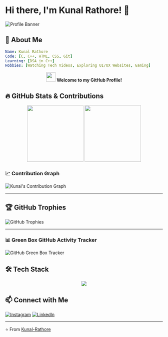 # Hi there, I'm Kunal Rathore! 👋

![Profile Banner](https://komarev.com/ghpvc/?username=Kunal-Rathore&color=blue&style=flat-square)

## 🚀 About Me

```yaml
Name: Kunal Rathore
Code: [C, C++, HTML, CSS, Git]
Learning: [DSA in C++]
Hobbies: [Watching Tech Videos, Exploring UI/UX Websites, Gaming]
```

<p align="center">
  <img src="https://media.giphy.com/media/hvRJCLFzcasrR4ia7z/giphy.gif" width="30px" height="30px"> 
  <b>Welcome to my GitHub Profile!</b>
</p>

## 🔥 GitHub Stats & Contributions

<p align="center">
  <img src="https://github-readme-stats.vercel.app/api?username=Kunal-Rathore&show_icons=true&theme=tokyonight" height="180px"/>
  <img src="https://streak-stats.demolab.com/?user=Kunal-Rathore&theme=tokyonight" height="180px"/>
</p>

### 📈 Contribution Graph
![Kunal's Contribution Graph](https://github-readme-activity-graph.vercel.app/graph?username=Kunal-Rathore&theme=tokyo-night)


---

## 🏆 GitHub Trophies

<!-- Your trophies card code -->
![GitHub Trophies](https://github-profile-trophy.vercel.app/?username=Kunal-Rathore&column=6&margin-w=5&margin-h=5&exclude=Stars,Followers)


---


### 📊 Green Box GitHub Activity Tracker
![GitHub Green Box Tracker](https://github-profile-summary-cards.vercel.app/api/cards/profile-details?username=Kunal-Rathore&theme=github_dark)

## 🛠️ Tech Stack

<p align="center">
  <img src="https://skillicons.dev/icons?i=cpp,html,css,git,github" />
</p>



## 📫 Connect with Me

[![Instagram](https://img.shields.io/badge/Instagram-Kunal--Rathore-181717?style=for-the-badge&logo=instagram)](https://instagram.com)
[![LinkedIn](https://img.shields.io/badge/LinkedIn-Kunal%20Rathore-blue?style=for-the-badge&logo=linkedin)](https://www.linkedin.com/in/)

---
⭐️ From [Kunal-Rathore](https://github.com/Kunal-Rathore)
